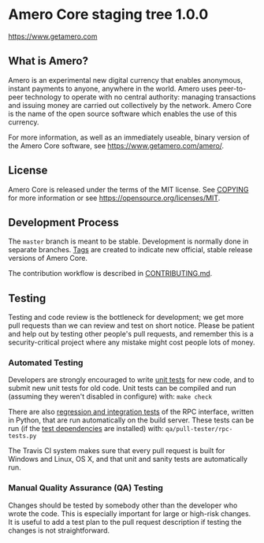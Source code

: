 Amero Core staging tree 1.0.0
===============================

https://www.getamero.com


What is Amero?
----------------

Amero is an experimental new digital currency that enables anonymous, instant
payments to anyone, anywhere in the world. Amero uses peer-to-peer technology
to operate with no central authority: managing transactions and issuing money
are carried out collectively by the network. Amero Core is the name of the open
source software which enables the use of this currency.

For more information, as well as an immediately useable, binary version of
the Amero Core software, see https://www.getamero.com/amero/.


License
-------

Amero Core is released under the terms of the MIT license. See [COPYING](COPYING) for more
information or see https://opensource.org/licenses/MIT.

Development Process
-------------------

The `master` branch is meant to be stable. Development is normally done in separate branches.
[Tags](https://github.com/bitcosur/amero/tags) are created to indicate new official,
stable release versions of Amero Core.

The contribution workflow is described in [CONTRIBUTING.md](CONTRIBUTING.md).

Testing
-------

Testing and code review is the bottleneck for development; we get more pull
requests than we can review and test on short notice. Please be patient and help out by testing
other people's pull requests, and remember this is a security-critical project where any mistake might cost people
lots of money.

### Automated Testing

Developers are strongly encouraged to write [unit tests](/doc/unit-tests.md) for new code, and to
submit new unit tests for old code. Unit tests can be compiled and run
(assuming they weren't disabled in configure) with: `make check`

There are also [regression and integration tests](/qa) of the RPC interface, written
in Python, that are run automatically on the build server.
These tests can be run (if the [test dependencies](/qa) are installed) with: `qa/pull-tester/rpc-tests.py`

The Travis CI system makes sure that every pull request is built for Windows
and Linux, OS X, and that unit and sanity tests are automatically run.

### Manual Quality Assurance (QA) Testing

Changes should be tested by somebody other than the developer who wrote the
code. This is especially important for large or high-risk changes. It is useful
to add a test plan to the pull request description if testing the changes is
not straightforward.
